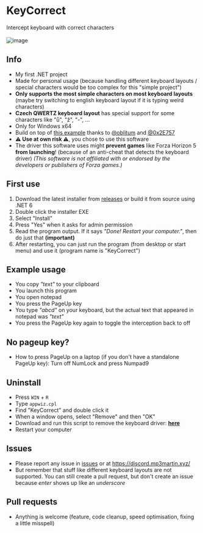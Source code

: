 # KeyCorrect
Intercept keyboard with correct characters<br><br>
![image](https://github.com/MP3Martin/KeyCorrect/assets/60501493/c56b4e5c-1a1a-4bf0-83c3-a55cf0ae70f6)


## Info
- My first .NET project
- Made for personal usage (because handling different keyboard layouts / special characters would be too complex for this "simple project")
- **Only supports the most simple characters on most keyboard layouts** (maybe try switching to english keyboard layout if it is typing weird characters)
- **Czech QWERTZ keyboard layout** has special support for some characters like "ů", "ž", "-", ...
- Only for Windows x64
- Build on top of [this example](https://github.com/0x2E757/InputInterceptor#example-application) thanks to [@oblitum](https://github.com/oblitum) and [@0x2E757](https://github.com/0x2E757)
- **⚠️ Use at own risk ⚠️**, you chose to use this software
- The driver this software uses might **prevent games** like Forza Horizon 5 **from launching**! (because of an anti-cheat that detects the keyboard driver)
*(This software is not affiliated with or endorsed by the developers or publishers of Forza games.)*

## First use
1. Download the latest installer from [releases](https://github.com/MP3Martin/KeyCorrect/releases/latest) or build it from source using .NET 6
2. Double click the installer EXE
3. Select "Install"
4. Press "Yes" when it asks for admin permission
5. Read the program output. If it says *"Done! Restart your computer."*, then do just that **(important)**
6. After restarting, you can just run the program (from desktop or start menu) and use it (program name is "KeyCorrect")

## Example usage
- You copy *"text"* to your clipboard
- You launch this program
- You open notepad
- You press the PageUp key
- You type *"abcd"* on your keyboard, but the actual text that appeared in notepad was *"text"*
- You press the PageUp key again to toggle the interception back to off

## No pageup key?
- How to press PageUp on a laptop (if you don't have a standalone PageUp key): Turn off NumLock and press Numpad9

## Uninstall
- Press `WIN` + `R`
- Type `appwiz.cpl`
- Find "KeyCorrect" and double click it
- When a window opens, select "Remove" and then "OK"
- Download and run this script to remove the keyboard driver: **[here](https://github.com/MP3Martin/KeyCorrect/blob/main/scripts/uninstall-interception-driver-run-as-admin.exe)**
- Restart your computer

## Issues
- Please report any issue in [issues](https://github.com/MP3Martin/KeyCorrect/issues) or at https://discord.mp3martin.xyz/
- But remember that stuff like different keyboard layouts are not supported. You can still create a pull request, but don't create an issue because *enter* shows up like an *underscore*

## Pull requests
- Anything is welcome (feature, code cleanup, speed optimisation, fixing a little misspell)
